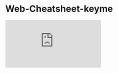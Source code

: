 # Web-Cheatsheet-keyme

![Web-Cheatsheet-keyme](https://github.com/kmm2003/Web-Cheatsheet-keyme/blob/main/CheatSheet.pdf)
